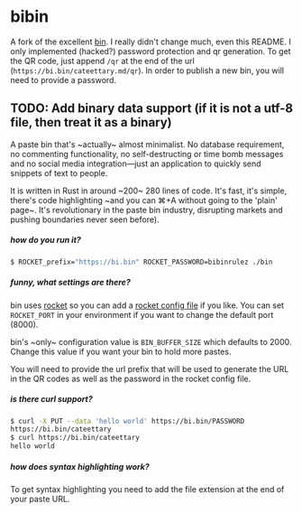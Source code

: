 # bibin

A fork of the excellent [bin](https://github.com/w4/bin). I really didn't change much, even this README. I only implemented (hacked?) password protection and qr generation. To get the QR code, just append `/qr` at the
end of the url (`https://bi.bin/cateettary.md/qr`). In order to publish a new bin, you will need to provide a password.

TODO: Add binary data support (if it is not a utf-8 file, then treat it as a binary)
---

A paste bin that's ~actually~ almost minimalist. No database requirement, no commenting functionality, no self-destructing or time bomb messages and no social media integration—just an application to quickly send snippets of text to people.

It is written in Rust in around ~200~ 280 lines of code. It's fast, it's simple, there's code highlighting ~and you can ⌘+A without going to the 'plain' page~. It's revolutionary in the paste bin industry, disrupting markets and pushing boundaries never seen before).

##### how do you run it?

```bash
$ ROCKET_prefix="https://bi.bin" ROCKET_PASSWORD=bibinrulez ./bin
```

##### funny, what settings are there?

bin uses [rocket](https://rocket.rs) so you can add a [rocket config file](https://api.rocket.rs/v0.3/rocket/config/) if you like. You can set `ROCKET_PORT` in your environment if you want to change the default port (8000).

bin's ~only~ configuration value is `BIN_BUFFER_SIZE` which defaults to 2000. Change this value if you want your bin to hold more pastes.

You will need to provide the url prefix that will be used to generate the URL in the QR codes as well as the password in the rocket config file.

##### is there curl support?

```bash
$ curl -X PUT --data 'hello world' https://bi.bin/PASSWORD
https://bi.bin/cateettary
$ curl https://bi.bin/cateettary
hello world
```

##### how does syntax highlighting work?

To get syntax highlighting you need to add the file extension at the end of your paste URL.
